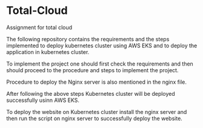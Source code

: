 # Total-Cloud
Assignment for total cloud

The following repository contains the requirements and the steps implemented to deploy kubernetes cluster using AWS EKS and to deploy the application in kubernetes cluster.

To implement the project one should first check the requirements and then should proceed to the procedure and steps to implement the project.

Procedure to deploy the Nginx server is also mentioned in the nginx file.

After following the above steps Kubernetes cluster will be deployed successfully usinn AWS EKS.

To deploy the website on Kubernetes cluster install the nginx server and then run the script on nginx server to successfully deploy the website.


